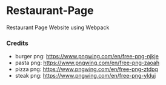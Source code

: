 # Restaurant-Page
Restaurant Page Website using Webpack


### Credits
- burger png: https://www.pngwing.com/en/free-png-njkje
- pasta png: https://www.pngwing.com/en/free-png-zaoah
- pizza png: https://www.pngwing.com/en/free-png-ztdpq
- steak png: https://www.pngwing.com/en/free-png-ylduj